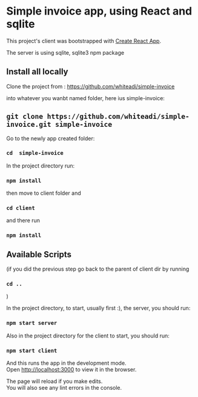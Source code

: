 # Simple invoice app, using React and sqlite

This project's client was bootstrapped with [Create React App](https://github.com/facebook/create-react-app).

The server is using sqlite, sqlite3 npm package

## Install all locally

Clone the project from : <https://github.com/whiteadi/simple-invoice>

into whatever you wanbt named folder, here ius simple-invoice:

## `git clone https://github.com/whiteadi/simple-invoice.git simple-invoice`

Go to the newly app created folder:

### `cd  simple-invoice`

In the project directory run:

### `npm install`

then move to client folder and

### `cd client`

and there run

### `npm install`

## Available Scripts

(if you did the previous step go back to the parent of client dir by running

### `cd ..`

)

In the project directory, to start, usually first :), the server, you should run:

### `npm start server`

Also in the project directory for the client to start, you should run:

### `npm start client`

And this runs the app in the development mode.\
Open [http://localhost:3000](http://localhost:3000) to view it in the browser.

The page will reload if you make edits.\
You will also see any lint errors in the console.


